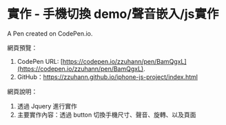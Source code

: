 # 實作 - 手機切換 demo/聲音嵌入/js實作

A Pen created on CodePen.io.

網頁預覽：
1. CodePen  URL: [https://codepen.io/zzuhann/pen/BamQgxL](https://codepen.io/zzuhann/pen/BamQgxL).
2. GitHub：https://zzuhann.github.io/iphone-js-project/index.html

網頁說明：
1. 透過 Jquery 進行實作
2. 主要實作內容：透過 button 切換手機尺寸、聲音、旋轉、以及頁面
